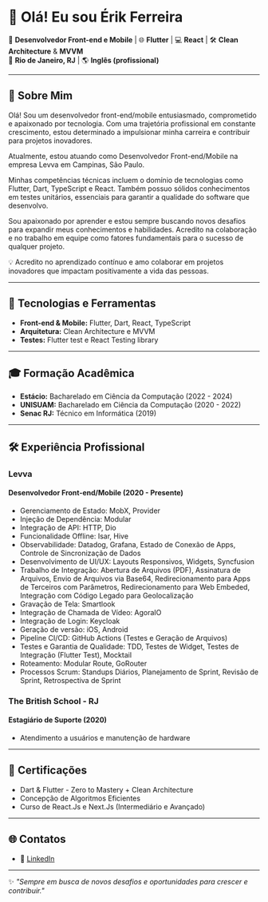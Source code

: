 # 👋 Olá! Eu sou Érik Ferreira

🎯 **Desenvolvedor Front-end e Mobile** | 🌐 **Flutter** | 💻 **React** | 🛠️ **Clean Architecture** & **MVVM**  
📍 **Rio de Janeiro, RJ** | 🌎 **Inglês (profissional)**

---

## 📝 Sobre Mim  


Olá! Sou um desenvolvedor front-end/mobile entusiasmado, comprometido e apaixonado por tecnologia. Com uma trajetória profissional em constante crescimento, estou determinado a impulsionar minha carreira e contribuir para projetos inovadores.

Atualmente, estou atuando como Desenvolvedor Front-end/Mobile na empresa Levva em Campinas, São Paulo. 

Minhas competências técnicas incluem o domínio de tecnologias como Flutter, Dart, TypeScript e React. Também possuo sólidos conhecimentos em testes unitários, essenciais para garantir a qualidade do software que desenvolvo.

Sou apaixonado por aprender e estou sempre buscando novos desafios para expandir meus conhecimentos e habilidades. Acredito na colaboração e no trabalho em equipe como fatores fundamentais para o sucesso de qualquer projeto.

💡 Acredito no aprendizado contínuo e amo colaborar em projetos inovadores que impactam positivamente a vida das pessoas.  

---

## 🚀 Tecnologias e Ferramentas  
- **Front-end & Mobile:** Flutter, Dart, React, TypeScript  
- **Arquitetura:** Clean Architecture e MVVM
- **Testes:** Flutter test e React Testing library 

---

## 🎓 Formação Acadêmica  
- **Estácio:** Bacharelado em Ciência da Computação (2022 - 2024)  
- **UNISUAM:** Bacharelado em Ciência da Computação (2020 - 2022)  
- **Senac RJ:** Técnico em Informática (2019)

---

## 🛠️ Experiência Profissional  
### **Levva**  
#### Desenvolvedor Front-end/Mobile (2020 - Presente)  
- Gerenciamento de Estado: MobX, Provider
- Injeção de Dependência: Modular
- Integração de API: HTTP, Dio
- Funcionalidade Offline: Isar, Hive
- Observabilidade: Datadog, Grafana, Estado de Conexão de Apps, Controle de Sincronização de Dados
- Desenvolvimento de UI/UX: Layouts Responsivos, Widgets, Syncfusion
- Trabalho de Integração: Abertura de Arquivos (PDF), Assinatura de Arquivos, Envio de Arquivos via Base64, Redirecionamento para Apps de Terceiros com Parâmetros, Redirecionamento para Web Embeded, Integração com Código Legado para Geolocalização
- Gravação de Tela: Smartlook
- Integração de Chamada de Vídeo: AgoraIO
- Integração de Login: Keycloak
- Geração de versão: iOS, Android
- Pipeline CI/CD: GitHub Actions (Testes e Geração de Arquivos)
- Testes e Garantia de Qualidade: TDD, Testes de Widget, Testes de Integração (Flutter Test), Mocktail
- Roteamento: Modular Route, GoRouter
- Processos Scrum: Standups Diários, Planejamento de Sprint, Revisão de Sprint, Retrospectiva de Sprint

### **The British School - RJ**  
#### Estagiário de Suporte (2020)  
- Atendimento a usuários e manutenção de hardware  

---

## 📜 Certificações  
- Dart & Flutter - Zero to Mastery + Clean Architecture  
- Concepção de Algoritmos Eficientes  
- Curso de React.Js e Next.Js (Intermediário e Avançado)  

---

## 🌐 Contatos  
- 💼 [LinkedIn](https://www.linkedin.com/in/érikferreira-2705611a3)  

---

✨ _"Sempre em busca de novos desafios e oportunidades para crescer e contribuir."_  
